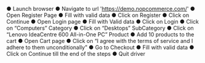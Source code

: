 ● Launch browser
● Navigate to url 'https://demo.nopcommerce.com/'
● Open Register Page
● Fill with valid data
● Click on Register
● Click on Continue
● Open Login page
● Fill with Valid data
● Click on Login
● Click on “Computers” Category
● Click on “Desktops” SubCategory
● Click on “Lenovo IdeaCentre 600 All-in-One PC” Product
● Add 10 products to the cart
● Open Cart page
● Click on “I agree with the terms of service and I adhere to them unconditionally”
● Go to Checkout
● Fill with valid data
● Click on Continue till the end of the steps
● Quit driver
